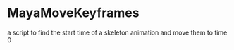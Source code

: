 # MayaMoveKeyframes
a script to find the start time of a skeleton animation and move them to time 0
